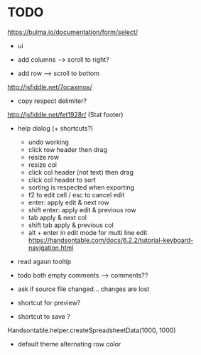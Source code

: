# TODO


https://bulma.io/documentation/form/select/
- ui

- add columns --> scroll to right?
- add row --> scroll to bottom

http://jsfiddle.net/7ocaxmox/


- copy respect delimiter?

http://jsfiddle.net/fet1928r/ (Stat footer)

- help dialog (+ shortcuts?)
	- undo working
	- click row header then drag
	- resize row
	- resize col
	- click col header (not text) then drag
	- click col header to sort
	- sorting is respected when exporting
	- f2 to edit cell / esc to cancel edit
	- enter: apply edit & next row
	- shift enter: apply edit & previous row
	- tab apply & next col
	- shift tab apply & previous col
	- alt + enter in edit mode for multi line edit
	https://handsontable.com/docs/6.2.2/tutorial-keyboard-navigation.html


- read agaun tooltip

- todo both empty comments --> comments??



- ask if source file changed... changes are lost

- shortcut for preview?
- shortcut to save ?

Handsontable.helper.createSpreadsheetData(1000, 1000)


- default theme alternating row color